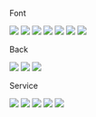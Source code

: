 <div>
  <p>Font</p>
  <div>
      <img src="https://img.shields.io/badge/HTML5-E34F26?style=for-the-badge&logo=HTML5&logoColor=white"> <img src="https://img.shields.io/badge/CSS3-1572B6?style=for-the-badge&logo=CSS3&logoColor=white"> <img src="https://img.shields.io/badge/JavaScript-F7DF1E?style=for-the-badge&logo=JavaScript&logoColor=white"> <img src="https://img.shields.io/badge/React-61DAFB?style=for-the-badge&logo=React&logoColor=white"> <img src="https://img.shields.io/badge/Vue.js-4FC08D?style=for-the-badge&logo=Vue.js&logoColor=white"> <img src="https://img.shields.io/badge/Ruby on Rails-CC0000?style=for-the-badge&logo=Ruby on Rails&logoColor=white"> <img src="https://img.shields.io/badge/PHP-777BB4?style=for-the-badge&logo=PHP&logoColor=white"> 
  </div>
</div>
<div>
  <p>Back</p>
  <div>
    <img src="https://img.shields.io/badge/Express-000000?style=for-the-badge&logo=Express&logoColor=white"> <img src="https://img.shields.io/badge/MongoDB-47A248?style=for-the-badge&logo=MongoDB&logoColor=white"> <img src="https://img.shields.io/badge/MySql-4479A1?style=for-the-badge&logo=MySql&logoColor=white">
  </div>
</div>
<div>
  <p>Service</p>  
  <div>
    <img src="https://img.shields.io/badge/Git-F05032?style=for-the-badge&logo=Git&logoColor=white">
    <img src="https://img.shields.io/badge/GitHub-181717?style=for-the-badge&logo=GitHub&logoColor=white">
    <img src="https://img.shields.io/badge/Netlify-00C7CB?style=for-the-badge&logo=Netlify&logoColor=white">
    <img src="https://img.shields.io/badge/heorku-430098?style=for-the-badge&logo=heroku&logoColor=white">
    <img src="https://img.shields.io/badge/Amazon AWS-232F3E?style=for-the-badge&logo=Amazon AWS&logoColor=white">
  </div>
</div>
